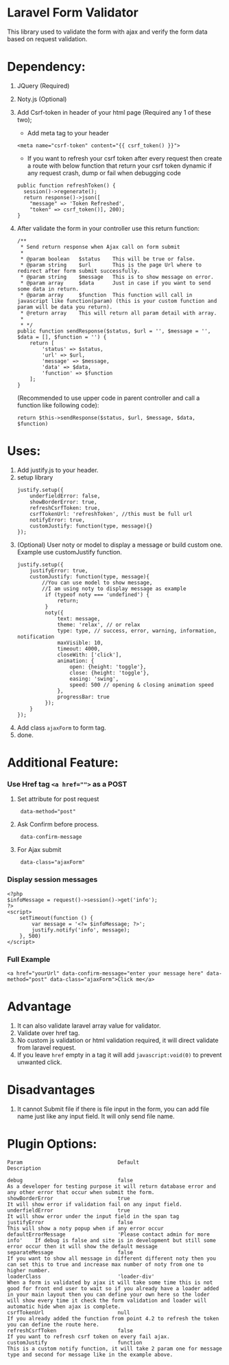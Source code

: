 # Laravel Form Validator

This library used to validate the form with ajax and verify the form data based on request validation.

# Dependency:
1. JQuery (Required)
2. Noty.js (Optional)
3. Add Csrf-token in header of your html page (Required any 1 of these two);
    - Add meta tag to your header
    ```
	<meta name="csrf-token" content="{{ csrf_token() }}">
    ```

    - If you want to refresh your csrf token after every request then create a route with below function that return your csrf token dynamic if any request crash, dump or fail when debugging code
    ```
	public function refreshToken() {
	  session()->regenerate();
	  return response()->json([
	    "message" => 'Token Refreshed',
	    "token" => csrf_token()], 200);
	}
    
    ```

4. After validate the form in your controller use this return function:
    ```
    /**
     * Send return response when Ajax call on form submit
     * 
     * @param boolean   $status    This will be true or false.
     * @param string    $url       This is the page Url where to redirect after form submit successfully.
     * @param string    $message   This is to show message on error.
     * @param array     $data      Just in case if you want to send some data in return.
     * @param array     $function  This function will call in javascript like function(param) (this is your custom function and param will be data you return).
     * @return array    This will return all param detail with array.
     * 
     * */
    public function sendResponse($status, $url = '', $message = '', $data = [], $function = '') {
        return [
            'status' => $status,
            'url' => $url,
            'message' => $message,
            'data' => $data,
            'function' => $function
        ];
    }
    ```
   (Recommended to use upper code in parent controller and call a function like following code):
    ```
    return $this->sendResponse($status, $url, $message, $data, $function)
    ```

# Uses:
1. Add justify.js to your header.
2. setup library
    ```
    justify.setup({
        underfieldError: false,
        showBorderError: true,
        refreshCsrfToken: true,
        csrfTokenUrl: 'refreshToken', //this must be full url
        notifyError: true,
        customJustify: function(type, message){}
    });
    ```
3. (Optional) User noty or model to display a message or build custom one. Example use customJustify function.
    ```
    justify.setup({
        justifyError: true,
        customJustify: function(type, message){
            //You can use model to show message,
            //I am using noty to display message as example
             if (typeof noty === 'undefined') {
                 return;
             }
             noty({
                 text: message,
                 theme: 'relax', // or relax
                 type: type, // success, error, warning, information, notification
                 maxVisible: 10,
                 timeout: 4000,
                 closeWith: ['click'],
                 animation: {
                     open: {height: 'toggle'},
                     close: {height: 'toggle'},
                     easing: 'swing',
                     speed: 500 // opening & closing animation speed
                 },
                 progressBar: true
             });
        }
    });
    ```
3. Add class ```ajaxForm``` to form tag.
3. done.

# Additional Feature:
### Use Href tag ```<a href="">``` as a POST
1. Set attribute for post request
        
        data-method="post"

2. Ask Confirm before process.
        
        data-confirm-message

3. For Ajax submit
        
        data-class="ajaxForm"
        
### Display session messages
    <?php
    $infoMessage = request()->session()->get('info');
    ?>
    <script>
        setTimeout(function () {
            var message = '<?= $infoMessage; ?>';
            justify.notify('info', message);
        }, 500)
    </script>

### Full Example

    <a href="yourUrl" data-confirm-message="enter your message here" data-method="post" data-class="ajaxForm">Click me</a>

# Advantage
1. It can also validate laravel array value for validator.
2. Validate over href tag.
3. No custom js validation or html validation required, it will direct validate from laravel request.
4. If you leave ```href``` empty in a tag it will add ```javascript:void(0)``` to prevent unwanted click.

# Disadvantages
1. It cannot Submit file if there is file input in the form, you can add file name just like any input field. It will only send file name.


# Plugin Options:

```
Param                               Default                             Description

debug                               false                                   As a developer for testing purpose it will return database error and any other error that occur when submit the form.
showBorderError                     true                                    It will show error if validation fail on any input field.
underfieldError                     true                                    It will show error under the input field in the span tag
justifyError                        false                                   This will show a noty popup when if any error occur
defaultErrorMessage                 'Please contact admin for more info'    If debug is false and site is in development but still some error occur then it will show the default message
separateMessage                     false                                   If you want to show all message in different different noty then you can set this to true and increase max number of noty from one to higher number.
loaderClass                         'loader-div'                            When a form is validated by ajax it will take some time this is not good for front end user to wait so if you already have a loader added in your main layout then you can define your own here so the loder will show every time it check the form validation and loader will automatic hide when ajax is complete.
csrfTokenUrl                        null                                    If you already added the function from point 4.2 to refresh the token you can define the route here.
refreshCsrfToken                    false                                   If you want to refresh csrf token on every fail ajax.
customJustify                       function                                This is a custom notify function, it will take 2 param one for message type and second for message like in the example above.
```
